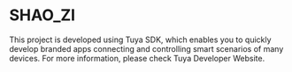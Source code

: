 # SHAO_ZI
This project is developed using Tuya SDK, which enables you to quickly develop branded apps connecting and controlling smart scenarios of many devices. For more information, please check Tuya Developer Website.
